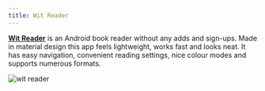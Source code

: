 ```yaml
---
title: Wit Reader
---
```


[**Wit Reader**](https://play.google.com/store/apps/details?id=com.vinson.reader&hl=ru&gl=US) is an Android book reader without any adds and sign-ups. Made in material design this app feels lightweight, works fast and looks neat. It has easy navigation, convenient reading settings, nice colour modes and supports numerous formats.

![wit reader](/witreader.webp)
